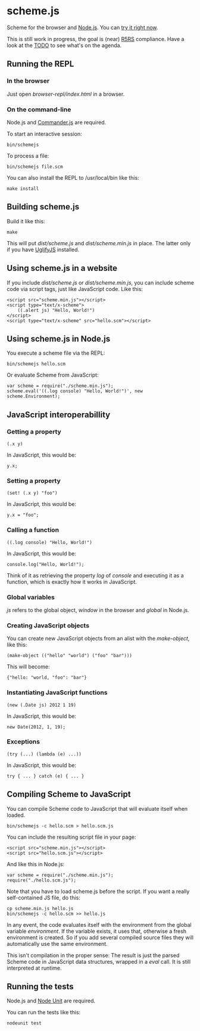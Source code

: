scheme.js
=========

Scheme for the browser and [Node.js](http://nodejs.org). You can
[try it right now](http://fhd.github.com/scheme.js/).

This is still work in progress, the goal is (near)
[R5RS](http://schemers.org/Documents/Standards/R5RS/) compliance.
Have a look at the
[TODO](https://github.com/fhd/scheme.js/blob/master/TODO.md) to see
what's on the agenda.

Running the REPL
----------------

### In the browser

Just open _browser-repl/index.html_ in a browser.

### On the command-line

Node.js and
[Commander.js](https://github.com/visionmedia/commander.js/) are
required.

To start an interactive session:

    bin/schemejs

To process a file:

    bin/schemejs file.scm

You can also install the REPL to /usr/local/bin like this:

    make install

Building scheme.js
------------------

Build it like this:

    make

This will put _dist/scheme.js_ and _dist/scheme.min.js_ in place. The
latter only if you have [UglifyJS](https://github.com/mishoo/UglifyJS)
installed.

Using scheme.js in a website
----------------------------

If you include _dist/scheme.js_ or _dist/scheme.min.js_, you can
include scheme code via script tags, just like JavaScript code. Like
this:

    <script src="scheme.min.js"></script>
    <script type="text/x-scheme">
        ((.alert js) "Hello, World!")
    </script>
    <script type="text/x-scheme" src="hello.scm"></script>

Using scheme.js in Node.js
--------------------------

You execute a scheme file via the REPL:

    bin/schemejs hello.scm

Or evaluate Scheme from JavaScript:

    var scheme = require("./scheme.min.js");
    scheme.eval('((.log console) "Hello, World!")', new scheme.Environment);

JavaScript interoperabillity
----------------------------

### Getting a property

    (.x y)

In JavaScript, this would be:

    y.x;

### Setting a property

    (set! (.x y) "foo")

In JavaScript, this would be:

    y.x = "foo";

### Calling a function

    ((.log console) "Hello, World!")

In JavaScript, this would be:

    console.log("Hello, World!");

Think of it as retrieving the property _log_ of _console_ and
executing it as a function, which is exactly how it works in
JavaScript.

### Global variables

_js_ refers to the global object, _window_ in the browser and
_global_ in Node.js.

### Creating JavaScript objects

You can create new JavaScript objects from an alist with the
_make-object_, like this:

    (make-object (("hello" "world") ("foo" "bar")))

This will become:

    {"hello: "world, "foo": "bar"}

### Instantiating JavaScript functions

    (new (.Date js) 2012 1 19)

In JavaScript, this would be:

    new Date(2012, 1, 19);

### Exceptions

    (try (...) (lambda (e) ...))

In JavaScript, this would be:

    try { ... } catch (e) { ... }

Compiling Scheme to JavaScript
------------------------------

You can compile Scheme code to JavaScript that will evaluate itself
when loaded.

    bin/schemejs -c hello.scm > hello.scm.js

You can include the resulting script file in your page:

    <script src="scheme.min.js"></script>
    <script src="hello.scm.js"></script>

And like this in Node.js:

    var scheme = require("./scheme.min.js");
    require("./hello.scm.js");

Note that you have to load scheme.js before the script. If you want a
really self-contained JS file, do this:

    cp scheme.min.js hello.js
    bin/schemejs -c hello.scm >> hello.js

In any event, the code evaluates itself with the environment from the
global variable _environment_. If the variable exists, it uses that,
otherwise a fresh environment is created. So if you add several
compiled source files they will automatically use the same
environment.

This isn't compilation in the proper sense: The result is just the
parsed Scheme code in JavaScript data structures, wrapped in a _eval_
call. It is still interpreted at runtime.

Running the tests
-----------------

Node.js and [Node Unit](https://github.com/caolan/nodeunit) are
required.

You can run the tests like this:

    nodeunit test
